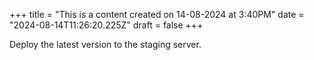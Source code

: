 +++
title = "This is a content created on 14-08-2024 at 3:40PM"
date = "2024-08-14T11:26:20.225Z"
draft = false
+++

  Deploy the latest version to the staging server.
        